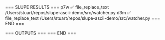 === SLUPE RESULTS ===
p7w ✅ file_replace_text /Users/stuart/repos/slupe-ascii-demo/src/watcher.py
d3m ✅ file_replace_text /Users/stuart/repos/slupe-ascii-demo/src/watcher.py
=== END ===

=== OUTPUTS ===
=== END ===